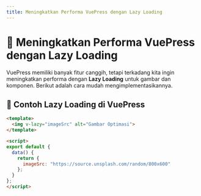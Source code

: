 ```yaml
---
title: Meningkatkan Performa VuePress dengan Lazy Loading
---
```


# 🚀 Meningkatkan Performa VuePress dengan Lazy Loading

VuePress memiliki banyak fitur canggih, tetapi terkadang kita ingin meningkatkan performa dengan **Lazy Loading** untuk gambar dan komponen. Berikut adalah cara mudah mengimplementasikannya.

## 📌 Contoh Lazy Loading di VuePress
```html
<template>
  <img v-lazy="imageSrc" alt="Gambar Optimasi">
</template>

<script>
export default {
  data() {
    return {
      imageSrc: "https://source.unsplash.com/random/800x600"
    };
  }
};
</script>
